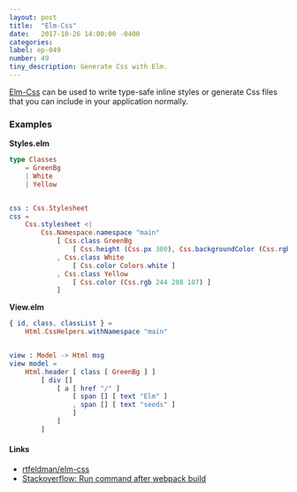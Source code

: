 ```yaml
---
layout: post
title:  "Elm-Css"
date:   2017-10-26 14:00:00 -0400
categories:
label: ep-049
number: 49
tiny_description: Generate Css with Elm.
---
```


[Elm-Css](http://package.elm-lang.org/packages/rtfeldman/elm-css/latest) can be used to write type-safe inline styles or generate Css files that you can include in your application normally.

### Examples

**Styles.elm**

```elm
type Classes
    = GreenBg
    | White
    | Yellow


css : Css.Stylesheet
css =
    Css.stylesheet <|
        Css.Namespace.namespace "main"
            [ Css.class GreenBg
                [ Css.height (Css.px 300), Css.backgroundColor (Css.rgb 51 153 51) ]
            , Css.class White
                [ Css.color Colors.white ]
            , Css.class Yellow
                [ Css.color (Css.rgb 244 208 107) ]
            ]
```

**View.elm**

```elm
{ id, class, classList } =
    Html.CssHelpers.withNamespace "main"


view : Model -> Html msg
view model =
    Html.header [ class [ GreenBg ] ]
        [ div []
            [ a [ href "/" ]
                [ span [] [ text "Elm" ]
                , span [] [ text "seeds" ]
                ]
            ]
        ]

```

#### Links

* [rtfeldman/elm-css](http://package.elm-lang.org/packages/rtfeldman/elm-css/latest)
* [Stackoverflow: Run command after webpack build](https://stackoverflow.com/questions/30312715/run-command-after-webpack-build/35337516)
